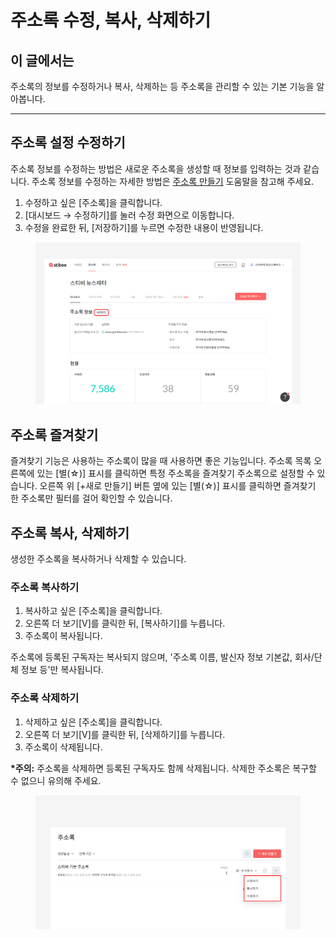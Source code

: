 # 주소록 수정, 복사, 삭제하기

## 이 글에서는 <a href="#h_01gf88jfx86w5ewkkk27bdp48j" id="h_01gf88jfx86w5ewkkk27bdp48j"></a>

주소록의 정보를 수정하거나 복사, 삭제하는 등 주소록을 관리할 수 있는 기본 기능을 알아봅니다.

***

## 주소록 설정 수정하기 <a href="#h_01gf88jfx86w5ewkkk27bdp48j" id="h_01gf88jfx86w5ewkkk27bdp48j"></a>

주소록 정보를 수정하는 방법은 새로운 주소록을 생성할 때 정보를 입력하는 것과 같습니다. 주소록 정보를 수정하는 자세한 방법은 [주소록 만들기](create.md) 도움말을 참고해 주세요.

1. 수정하고 싶은 \[주소록]을 클릭합니다.
2. \[대시보드 → 수정하기]를 눌러 수정 화면으로 이동합니다.
3. 수정을 완료한 뒤, \[저장하기]를 누르면 수정한 내용이 반영됩니다.

<figure><img src="../../.gitbook/assets/주소록 수정하기 (1).png" alt=""><figcaption></figcaption></figure>



## 주소록 즐겨찾기

즐겨찾기 기능은 사용하는 주소록이 많을 때 사용하면 좋은 기능입니다. 주소록 목록 오른쪽에 있는 \[별(☆)] 표시를 클릭하면 특정 주소록을 즐겨찾기 주소록으로 설정할 수 있습니다. 오른쪽 위 \[+새로 만들기] 버튼 옆에 있는 \[별(☆)] 표시를 클릭하면 즐겨찾기 한 주소록만 필터를 걸어 확인할 수 있습니다.



## 주소록 복사, 삭제하기

생성한 주소록을 복사하거나 삭제할 수 있습니다.

### 주소록 복사하기

1. 복사하고 싶은 \[주소록]을 클릭합니다.
2. 오른쪽 더 보기\[V]를 클릭한 뒤, \[복사하기]를 누릅니다.
3. 주소록이 복사됩니다.

주소록에 등록된 구독자는 복사되지 않으며, '주소록 이름, 발신자 정보 기본값, 회사/단체 정보 등'만 복사됩니다.

### 주소록 삭제하기

1. 삭제하고 싶은 \[주소록]을 클릭합니다.
2. 오른쪽 더 보기\[V]를 클릭한 뒤, \[삭제하기]를 누릅니다.
3. 주소록이 삭제됩니다.

**\*주의:** 주소록을 삭제하면 등록된 구독자도 함께 삭제됩니다. 삭제한 주소록은 복구할 수 없으니 유의해 주세요.

<figure><img src="../../.gitbook/assets/주소록 수정하기 (2).png" alt=""><figcaption></figcaption></figure>
